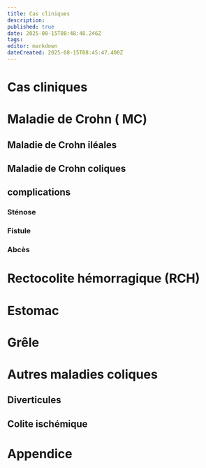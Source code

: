 ```yaml
---
title: Cas cliniques
description: 
published: true
date: 2025-08-15T08:48:48.246Z
tags: 
editor: markdown
dateCreated: 2025-08-15T08:45:47.400Z
---
```


# Cas cliniques
# Maladie de Crohn ( MC)
## Maladie de Crohn iléales
## Maladie de Crohn coliques
## complications 
### Sténose
### Fistule
### Abcès
# Rectocolite hémorragique (RCH)
# Estomac
# Grêle
# Autres maladies coliques
## Diverticules
## Colite ischémique
# Appendice